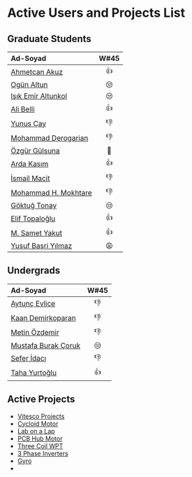 # Active Users and Projects List


## Graduate Students

|      Ad-Soyad    | W#45|
|:-----------------|:---------------:|
| [Ahmetcan Akuz](https://github.com/ahmetcan-akuz)    | :+1: |
| [Ogün Altun](https://github.com/ogunaltun)    | :unamused: |
| [Işık Emir Altunkol](https://github.com/emir-altunkol)    | :unamused: |
| [Ali Belli](https://github.com/alibelli)    | :+1: |
| [Yunus Çay](https://github.com/cayunus)    | :-1: |
| [Mohammad Derogarian](https://github.com/MDerogarian)    | :-1: |
| [Özgür Gülsuna](https://github.com/ozgurgulsuna)    | :clap: |
| [Arda Kasım](https://github.com/ardakasim)    | :+1: |
| [İsmail Macit](https://github.com/ismailmacit)    | :-1: |
| [Mohammad H. Mokhtare](https://github.com/Mohammad-M93)    | :-1: |
| [Göktuğ Tonay](https://github.com/Gktut)    | :unamused: |
| [Elif Topaloğlu](https://github.com/eliftplgl)    | :+1: |
| [M. Samet Yakut](https://github.com/sametyakut)    | :+1: |
| [Yusuf Basri Yılmaz](https://github.com/yusufbyilmaz)    | :weary: |


## Undergrads
|      Ad-Soyad    | W#45|
|:-----------------|:---------------:|
| [Aytunç Evlice](https://github.com/aytunc-evlice)    | :-1: |
| [Kaan Demirkoparan](https://github.com/KaanDemirkoparan)    | :-1: |
| [Metin Özdemir](https://github.com/metinozdemir01)    | :-1: |
| [Mustafa Burak Çoruk](https://github.com/MustafaBurakCORUK)    | :unamused: |
| [Sefer İdacı](https://github.com/seferidaci)    | :-1: |
| [Taha Yurtoğlu](https://github.com/tahayurtoglu)    | :+1: |


## Active Projects

- [Vitesco Projects](https://github.com/odtu/VITESCO-METU)
- [Cycloid Motor](https://github.com/odtu/Cycloid-Integrated-Robotic-Actuator)
- [Lab on a Lap](https://github.com/odtu/lab-on-a-lap)
- [PCB Hub Motor](https://github.com/odtu/PCB-Hub-Motor)
- [Three Coil WPT](https://github.com/odtu/Three-Coil-Concurrent-WPT)
- [3 Phase Inverters](https://github.com/ahmetcan-akuz/3-Phase-Inverters)
- [Gyro](https://github.com/sametyakut/Roketsan-Gyro)
- []()

